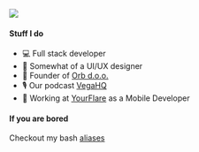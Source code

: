 ![](https://img-9gag-fun.9cache.com/photo/aGppMn5_460s.jpg)

#### Stuff I do
- 💻 Full stack developer
- 🎨 Somewhat of a UI/UX designer 
- 🏢 Founder of [Orb d.o.o.](https://orb.si)
- 🎙️ Our podcast [VegaHQ](https://vegahq.com)
- 📱 Working at [YourFlare](https://yourflare.io/en) as a Mobile Developer

#### If you are bored
Checkout my bash [aliases](https://github.com/gapidobri/gapidobri/blob/main/aliases.sh)

